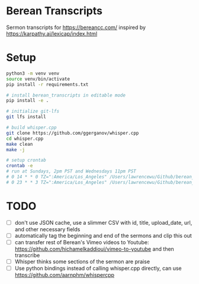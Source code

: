 # Berean Transcripts

Sermon transcripts for <https://bereancc.com/> inspired by <https://karpathy.ai/lexicap/index.html>

# Setup

```bash
python3 -m venv venv
source venv/bin/activate
pip install -r requirements.txt

# install berean_transcripts in editable mode
pip install -e .

# initialize git-lfs
git lfs install

# build whisper.cpp
git clone https://github.com/ggerganov/whisper.cpp
cd whisper.cpp
make clean
make -j

# setup crontab
crontab -e
# run at Sundays, 2pm PST and Wednesdays 11pm PST
# 0 14 * * 0 TZ=":America/Los_Angeles" /Users/lawrencewu/Github/berean_transcripts/bash_transcribe_new_videos.sh
# 0 23 * * 3 TZ=":America/Los_Angeles" /Users/lawrencewu/Github/berean_transcripts/bash_transcribe_new_videos.sh
```


# TODO

- [ ] don't use JSON cache, use a slimmer CSV with id, title, upload_date, url, and other necessary fields
- [ ] automatically tag the beginning and end of the sermons and clip this out
- [ ] can transfer rest of Berean's Vimeo videos to Youtube: https://github.com/hichamelkaddioui/vimeo-to-youtube and then transcribe
- [ ] Whisper thinks some sections of the sermon are praise
- [ ] Use python bindings instead of calling whisper.cpp directly, can use https://github.com/aarnphm/whispercpp
